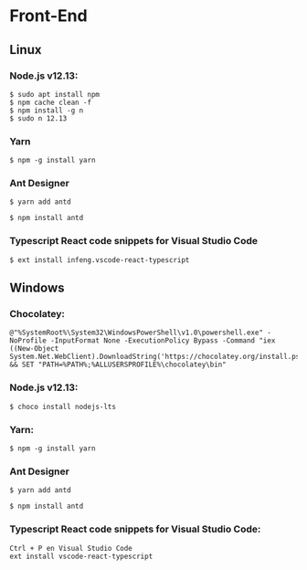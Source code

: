 # Front-End
## Linux
### Node.js v12.13:

```
$ sudo apt install npm
$ npm cache clean -f
$ npm install -g n
$ sudo n 12.13
```

### Yarn
```
$ npm -g install yarn
```

### Ant Designer
```
$ yarn add antd
```
```
$ npm install antd
```

### Typescript React code snippets for Visual Studio Code
```
$ ext install infeng.vscode-react-typescript
```

## Windows

### Chocolatey:

```
@"%SystemRoot%\System32\WindowsPowerShell\v1.0\powershell.exe" -NoProfile -InputFormat None -ExecutionPolicy Bypass -Command "iex ((New-Object System.Net.WebClient).DownloadString('https://chocolatey.org/install.ps1'))" && SET "PATH=%PATH%;%ALLUSERSPROFILE%\chocolatey\bin"
```

### Node.js v12.13:
```
$ choco install nodejs-lts
```

### Yarn:
```
$ npm -g install yarn
```

### Ant Designer
```
$ yarn add antd
```
```
$ npm install antd
```

### Typescript React code snippets for Visual Studio Code:
```
Ctrl + P en Visual Studio Code
ext install vscode-react-typescript
```
